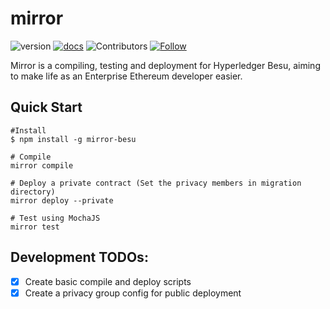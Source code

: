 # mirror

![version](https://img.shields.io/badge/version-1.1.0beta-blue)
[![docs](https://img.shields.io/badge/docs-0.1.0-green)](https://arbchain.consensolabs.com)
![Contributors](https://img.shields.io/github/contributors/arbchain/mirror)
[![Follow](https://img.shields.io/twitter/follow/consensolabs?style=social&logo=twitter)](https://twitter.com/consensolabs)


Mirror is a compiling, testing and deployment for Hyperledger Besu, aiming to make life as an Enterprise Ethereum developer easier.

## Quick Start

```shell
#Install
$ npm install -g mirror-besu

# Compile 
mirror compile

# Deploy a private contract (Set the privacy members in migration directory)
mirror deploy --private

# Test using MochaJS
mirror test
```

## Development TODOs:

* [x] Create basic compile and deploy scripts
* [x] Create a privacy group config for public deployment
